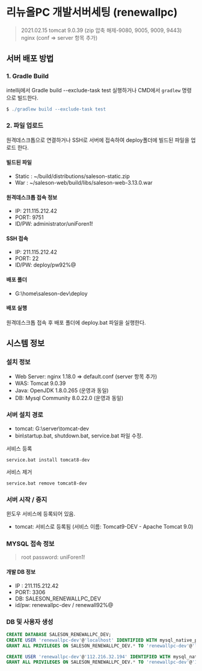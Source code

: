 # 리뉴올PC 개발서버세팅 (renewallpc)
> 2021.02.15 
> tomcat 9.0.39 (zip 압축 해제-9080, 9005, 9009, 9443)
> nginx (conf => server 항목 추가)

## 서버 배포 방법 
### 1. Gradle Build 
intellij에서 Gradle build --exclude-task test 실행하거나 
CMD에서 `gradlew` 명령으로 빌드한다. 

```gradle
$ ./gradlew build --exclude-task test
```

### 2. 파일 업로드 
원격데스크톱으로 연결하거나 SSH로 서버에 접속하여 deploy폴더에 빌드된 파일을 업로드 한다.

#### 빌드된 파일 
- Static : ~/build/distributions/saleson-static.zip
- War : ~/saleson-web/build/libs/saleson-web-3.13.0.war

#### 원격데스크톱 접속 정보 
- IP: 211.115.212.42
- PORT: 9751
- ID/PW: administrator/uniForen1!

#### SSH 접속 
- IP: 211.115.212.42
- PORT: 22
- ID/PW: deploy/pw92%@

#### 배포 폴더 
- G:\home\saleson-dev\deploy

#### 배포 실행 
원격데스크톱 접속 후 배포 폴더에 deploy.bat 파일을 실행한다. 

## 시스템 정보 
### 설치 정보 
- Web Server: nginx 1.18.0  => default.conf (server 항목 추가)
- WAS: Tomcat 9.0.39
- Java: OpenJDK 1.8.0.265  (운영과 동일)
- DB: Mysql Community 8.0.22.0  (운영과 동일)

### 서버 설치 경로 
- tomcat: G:\server\tomcat-dev
- bin\startup.bat, shutdown.bat, service.bat 파일 수정. 


서비스 등록
```
service.bat install tomcat8-dev
```

서비스 제거
```
service.bat remove tomcat8-dev
```

### 서버 시작 / 중지
윈도우 서비스에 등록되어 있음.

- tomcat: 서비스로 등록됨 (서비스 이름: Tomcat9-DEV - Apache Tomcat 9.0)




### MYSQL 접속 정보 
> root password: uniForen1!

#### 개발 DB 정보
- IP : 211.115.212.42
- PORT: 3306
- DB: SALESON_RENEWALLPC_DEV
- id/pw: renewallpc-dev / renewall92%@



### DB 및 사용자 생성 
```sql
CREATE DATABASE SALESON_RENEWALLPC_DEV;
CREATE USER 'renewallpc-dev'@'localhost' IDENTIFIED WITH mysql_native_password BY 'renewall92%@';
GRANT ALL PRIVILEGES ON SALESON_RENEWALLPC_DEV.* TO 'renewallpc-dev'@'localhost' WITH GRANT OPTION;

CREATE USER 'renewallpc-dev'@'112.216.32.194' IDENTIFIED WITH mysql_native_password BY 'renewall92%@';
GRANT ALL PRIVILEGES ON SALESON_RENEWALLPC_DEV.* TO 'renewallpc-dev'@'112.216.32.194' WITH GRANT OPTION;
```

